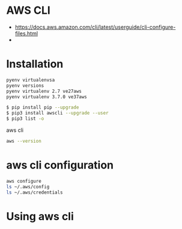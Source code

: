 # AWS CLI

- https://docs.aws.amazon.com/cli/latest/userguide/cli-configure-files.html
- 

# Installation



```bash
pyenv virtualenvsa
pyenv versions
pyenv virtualenv 2.7 ve27aws
pyenv virtualenv 3.7.0 ve37aws
```

```bash
$ pip install pip --upgrade
$ pip3 install awscli --upgrade --user
$ pip3 list -o
```

aws cli 
```bash
aws --version
```

# aws cli configuration


```bash
aws configure
ls ~/.aws/config
ls ~/.aws/credentials
```


# Using aws cli




